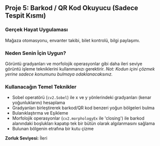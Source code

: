 ## Proje 5: Barkod / QR Kod Okuyucu (Sadece Tespit Kısmı)

### Gerçek Hayat Uygulaması
Mağaza otomasyonu, envanter takibi, bilet kontrolü, bilgi paylaşımı.

### Neden Senin İçin Uygun?
Görüntü gradyanları ve morfolojik operasyonlar gibi daha ileri seviye görüntü işleme tekniklerini kullanmanızı gerektirir. *Not: Kodun içini çözmek yerine sadece konumunu bulmaya odaklanacaksınız.*

### Kullanacağın Temel Teknikler
- Sobel operatörü (`cv2.Sobel`) ile x ve y yönlerindeki gradyanları (kenar yoğunluklarını) hesaplama
- Gradyanları birleştirerek barkod/QR kod benzeri yoğun bölgeleri bulma
- Bulanıklaştırma ve Eşikleme
- Morfolojik operasyonlar (`cv2.morphologyEx` ile 'closing') ile barkod alanındaki boşlukları kapatıp tek bir bütün olarak algılanmasını sağlama
- Bulunan bölgenin etrafına bir kutu çizme

**Zorluk Seviyesi:** İleri